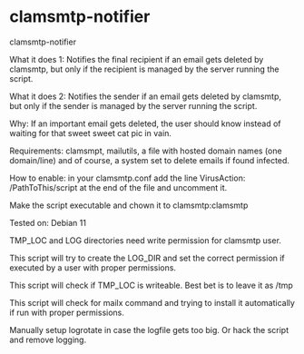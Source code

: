 # clamsmtp-notifier
clamsmtp-notifier


What it does 1: Notifies the final recipient if an email gets deleted by clamsmtp, but only if the recipient is managed by the server running the script.

What it does 2: Notifies the sender if an email gets deleted by clamsmtp, but only if the sender is managed by the server running the script.

Why: If an important email gets deleted, the user should know instead of waiting for that sweet sweet cat pic in vain.

Requirements: clamsmpt, mailutils, a file with hosted domain names (one domain/line) and of course, a system set to delete emails if found infected.

How to enable: in your clamsmtp.conf add the line VirusAction: /PathToThis/script at the end of the file and uncomment it. 

Make the script executable and chown it to clamsmtp:clamsmtp

Tested on: Debian 11

TMP_LOC and LOG directories need write permission for clamsmtp user.

This script will try to create the LOG_DIR and set the correct permission if executed by a user with proper permissions.

This script will check if TMP_LOC is writeable. Best bet is to leave it as /tmp

This script will check for mailx command and trying to install it automatically if run with proper permissions.

Manually setup logrotate in case the logfile gets too big. Or hack the script and remove logging.

